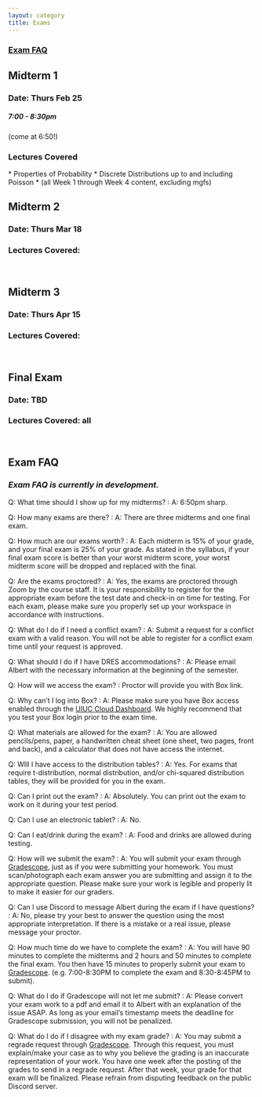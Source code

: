 ```yaml
---
layout: category
title: Exams
---
```


<h3><a href="#Exam-FAQ">Exam FAQ</a></h3>

<h2>Midterm 1</h2>
<h3>Date: Thurs Feb 25</h3>
<h5>7:00 - 8:30pm</h5>  (come at 6:50!)
<h3>Lectures Covered</h3>
* Properties of Probability
* Discrete Distributions up to and including Poisson
* (all Week 1 through Week 4 content, excluding mgfs)

<br>
<h2>Midterm 2</h2>
<h3>Date: Thurs Mar 18 </h3>
<h3>Lectures Covered: </h3>

<br>
<h2>Midterm 3</h2>
<h3>Date: Thurs Apr 15</h3>
<h3>Lectures Covered: </h3>

<br>
<h2>Final Exam</h2>
<h3>Date: TBD</h3>
<h3>Lectures Covered: all </h3>

<br>
<h2 id = "Exam-FAQ"> Exam FAQ </h2>

<h3> <i> <b> Exam FAQ is currently in development. </b> </i> </h3>

Q: What time should I show up for my midterms?
: A: 6:50pm sharp.

Q: How many exams are there?
: A: There are three midterms and one final exam.

Q: How much are our exams worth?
: A: Each midterm is 15% of your grade, and your final exam is 25% of your grade. As stated in the syllabus, if your final exam score is better than your worst midterm score, your worst midterm score will be dropped and replaced with the final.

Q: Are the exams proctored?
: A: Yes, the exams are proctored through Zoom by the course staff. It is your responsibility to register for the appropriate exam before the test date and check-in on time for testing. For each exam, please make sure you properly set up your workspace in accordance with instructions.


Q: What do I do if I need a conflict exam?
: A: Submit a request for a conflict exam with a valid reason. You will not be able to register for a conflict exam time until your request is approved.

Q: What should I do if I have DRES accommodations?
: A: Please email Albert with the necessary information at the beginning of the semester.

Q: How will we access the exam?
: Proctor will provide you with Box link.

Q: Why can’t I log into Box?
: A: Please make sure you have Box access enabled through the [UIUC Cloud Dashboard](https://cloud-dashboard.illinois.edu/). We highly recommend that you test your Box login prior to the exam time.

Q: What materials are allowed for the exam?
: A: You are allowed pencils/pens, paper, a handwritten cheat sheet (one sheet, two pages, front and back), and a calculator that does not have access the internet.

Q: WIll I have access to the distribution tables?
: A: Yes. For exams that require t-distribution, normal distribution, and/or chi-squared distribution tables, they will be provided for you in the exam.

Q: Can I print out the exam?
: A: Absolutely. You can print out the exam to work on it during your test period.

Q: Can I use an electronic tablet?
: A: No.

Q: Can I eat/drink during the exam?
: A: Food and drinks are allowed during testing.

Q: How will we submit the exam?
: A: You will submit your exam through [Gradescope](https://www.gradescope.com/), just as if you were submitting your homework. You must scan/photograph each exam answer you are submitting and assign it to the appropriate question. Please make sure your work is legible and properly lit to make it easier for our graders.

Q: Can I use Discord to message Albert during the exam if I have questions?
: A: No, please try your best to answer the question using the most appropriate interpretation. If there is a mistake or a real issue, please message your proctor.

Q: How much time do we have to complete the exam?
: A: You will have 90 minutes to complete the midterms and 2 hours and 50 minutes to complete the final exam. You then have 15 minutes to properly submit your exam to [Gradescope](https://www.gradescope.com/). (e.g. 7:00-8:30PM to complete the exam and 8:30-8:45PM to submit).

Q: What do I do if Gradescope will not let me submit?
: A: Please convert your exam work to a pdf and email it to Albert with an explanation of the issue ASAP. As long as your email’s timestamp meets the deadline for Gradescope submission, you will not be penalized.

Q: What do I do if I disagree with my exam grade?
: A: You may submit a regrade request through [Gradescope](https://www.gradescope.com/). Through this request, you must explain/make your case as to why you believe the grading is an inaccurate representation of your work. You have one week after the posting of the grades to send in a regrade request. After that week, your grade for that exam will be finalized. Please refrain from disputing feedback on the public Discord server.
